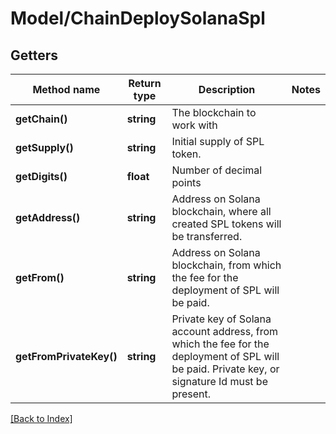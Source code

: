 # Model/ChainDeploySolanaSpl

## Getters

Method name | Return type | Description | Notes
------------ | ------------- | ------------- | -------------
**getChain()** | **string** | The blockchain to work with |
**getSupply()** | **string** | Initial supply of SPL token. |
**getDigits()** | **float** | Number of decimal points |
**getAddress()** | **string** | Address on Solana blockchain, where all created SPL tokens will be transferred. |
**getFrom()** | **string** | Address on Solana blockchain, from which the fee for the deployment of SPL will be paid. |
**getFromPrivateKey()** | **string** | Private key of Solana account address, from which the fee for the deployment of SPL will be paid. Private key, or signature Id must be present. |

[[Back to Index]](../index.md)
